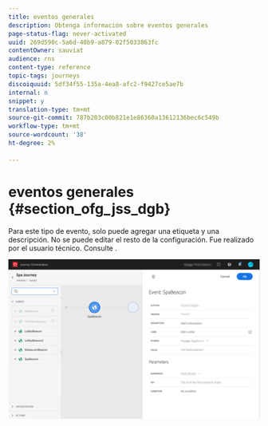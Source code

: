 ```yaml
---
title: eventos generales
description: Obtenga información sobre eventos generales
page-status-flag: never-activated
uuid: 269d590c-5a6d-40b9-a879-02f5033863fc
contentOwner: sauviat
audience: rns
content-type: reference
topic-tags: journeys
discoiquuid: 5df34f55-135a-4ea8-afc2-f9427ce5ae7b
internal: n
snippet: y
translation-type: tm+mt
source-git-commit: 787b203c00b821e1e86360a13612136bec6c549b
workflow-type: tm+mt
source-wordcount: '38'
ht-degree: 2%

---
```



# eventos generales {#section_ofg_jss_dgb}

Para este tipo de evento, solo puede agregar una etiqueta y una descripción. No se puede editar el resto de la configuración. Fue realizado por el usuario técnico. Consulte [](../event/about-events.md).

![](../assets/general-events.png)
